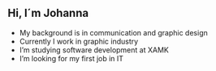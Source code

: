 ## Hi, I´m Johanna

- My background is in communication and graphic design
- Currently I work in graphic industry 
- I’m studying software development at XAMK
- I’m looking for my first job in IT

